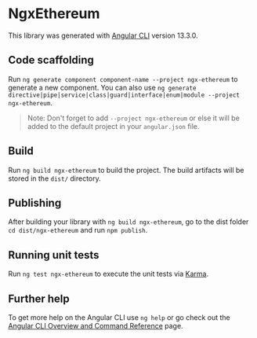 # NgxEthereum

This library was generated with [Angular CLI](https://github.com/angular/angular-cli) version 13.3.0.

## Code scaffolding

Run `ng generate component component-name --project ngx-ethereum` to generate a new component. You can also use `ng generate directive|pipe|service|class|guard|interface|enum|module --project ngx-ethereum`.
> Note: Don't forget to add `--project ngx-ethereum` or else it will be added to the default project in your `angular.json` file. 

## Build

Run `ng build ngx-ethereum` to build the project. The build artifacts will be stored in the `dist/` directory.

## Publishing

After building your library with `ng build ngx-ethereum`, go to the dist folder `cd dist/ngx-ethereum` and run `npm publish`.

## Running unit tests

Run `ng test ngx-ethereum` to execute the unit tests via [Karma](https://karma-runner.github.io).

## Further help

To get more help on the Angular CLI use `ng help` or go check out the [Angular CLI Overview and Command Reference](https://angular.io/cli) page.
